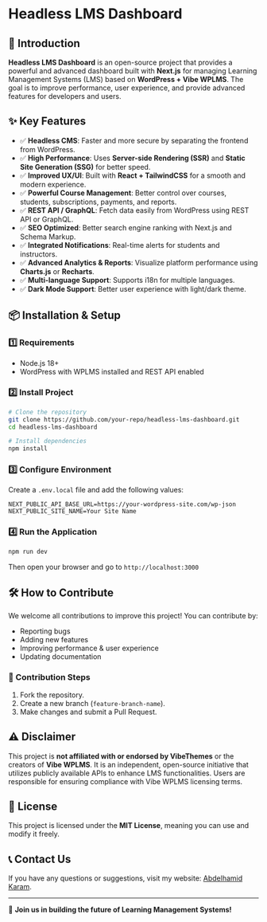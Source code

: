 # Headless LMS Dashboard

## 🚀 Introduction

**Headless LMS Dashboard** is an open-source project that provides a powerful and advanced dashboard built with **Next.js** for managing Learning Management Systems (LMS) based on **WordPress + Vibe WPLMS**. The goal is to improve performance, user experience, and provide advanced features for developers and users.

## ✨ Key Features

- ✅ **Headless CMS**: Faster and more secure by separating the frontend from WordPress.
- ✅ **High Performance**: Uses **Server-side Rendering (SSR)** and **Static Site Generation (SSG)** for better speed.
- ✅ **Improved UX/UI**: Built with **React + TailwindCSS** for a smooth and modern experience.
- ✅ **Powerful Course Management**: Better control over courses, students, subscriptions, payments, and reports.
- ✅ **REST API / GraphQL**: Fetch data easily from WordPress using REST API or GraphQL.
- ✅ **SEO Optimized**: Better search engine ranking with Next.js and Schema Markup.
- ✅ **Integrated Notifications**: Real-time alerts for students and instructors.
- ✅ **Advanced Analytics & Reports**: Visualize platform performance using **Charts.js** or **Recharts**.
- ✅ **Multi-language Support**: Supports i18n for multiple languages.
- ✅ **Dark Mode Support**: Better user experience with light/dark theme.

## 📦 Installation & Setup

### 1️⃣ Requirements

- Node.js 18+
- WordPress with WPLMS installed and REST API enabled

### 2️⃣ Install Project

```bash
# Clone the repository
git clone https://github.com/your-repo/headless-lms-dashboard.git
cd headless-lms-dashboard

# Install dependencies
npm install
```

### 3️⃣ Configure Environment

Create a `.env.local` file and add the following values:

```env
NEXT_PUBLIC_API_BASE_URL=https://your-wordpress-site.com/wp-json
NEXT_PUBLIC_SITE_NAME=Your Site Name
```

### 4️⃣ Run the Application

```bash
npm run dev
```

Then open your browser and go to `http://localhost:3000`

## 🛠️ How to Contribute

We welcome all contributions to improve this project! You can contribute by:

- Reporting bugs
- Adding new features
- Improving performance & user experience
- Updating documentation

### 📝 Contribution Steps

1. Fork the repository.
2. Create a new branch (`feature-branch-name`).
3. Make changes and submit a Pull Request.

## ⚠️ Disclaimer

This project is **not affiliated with or endorsed by VibeThemes** or the creators of **Vibe WPLMS**. It is an independent, open-source initiative that utilizes publicly available APIs to enhance LMS functionalities. Users are responsible for ensuring compliance with Vibe WPLMS licensing terms.

## 📄 License

This project is licensed under the **MIT License**, meaning you can use and modify it freely.

## 📞 Contact Us

If you have any questions or suggestions, visit my website: [Abdelhamid Karam](https://abdelhamid.dev/).

---

🌟 **Join us in building the future of Learning Management Systems!**


